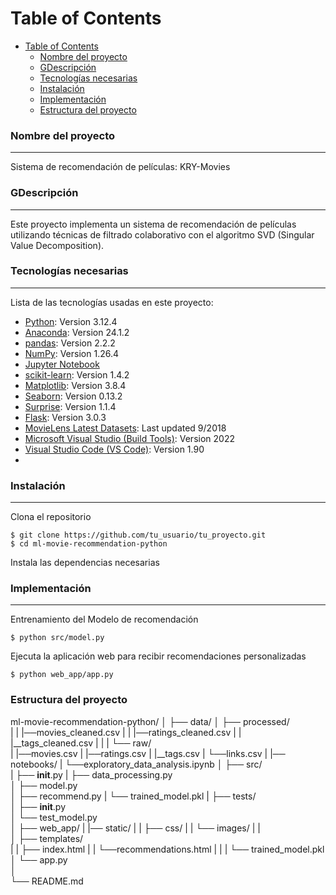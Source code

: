 # Table of Contents
- [Table of Contents](#table-of-contents)
    - [Nombre del proyecto](#nombre-del-proyecto)
    - [GDescripción](#gdescripción)
    - [Tecnologías necesarias](#tecnologías-necesarias)
    - [Instalación](#instalación)
    - [Implementación](#implementación)
    - [Estructura del proyecto](#estructura-del-proyecto)

### Nombre del proyecto
***
Sistema de recomendación de películas: KRY-Movies

### GDescripción
***
Este proyecto implementa un sistema de recomendación de películas utilizando técnicas de filtrado colaborativo con el algoritmo SVD (Singular Value Decomposition).
 
### Tecnologías necesarias
***
Lista de las tecnologías usadas en este proyecto:
* [Python](https://www.python.org/): Version 3.12.4
* [Anaconda](https://www.anaconda.com/): Version 24.1.2
* [pandas](https://pandas.pydata.org/): Version 2.2.2
* [NumPy](https://numpy.org/): Version 1.26.4
* [Jupyter Notebook](https://jupyter.org/)
* [scikit-learn](https://scikit-learn.org/stable/): Version 1.4.2
* [Matplotlib](https://matplotlib.org): Version 3.8.4
* [Seaborn](https://seaborn.pydata.org): Version 0.13.2
* [Surprise](https://surpriselib.com): Version 1.1.4
* [Flask](https://flask.palletsprojects.com/en/3.0.x/): Version 3.0.3
* [MovieLens Latest Datasets](https://grouplens.org/datasets/movielens/): Last updated 9/2018
* [Microsoft Visual Studio (Build Tools)](https://visualstudio.microsoft.com/es/downloads/): Version 2022
* [Visual Studio Code (VS Code)](https://code.visualstudio.com): Version 1.90
* 
### Instalación
***
Clona el repositorio
```
$ git clone https://github.com/tu_usuario/tu_proyecto.git
$ cd ml-movie-recommendation-python
```
Instala las dependencias necesarias

### Implementación
***
Entrenamiento del Modelo de recomendación 
```
$ python src/model.py
```
Ejecuta la aplicación web para recibir recomendaciones personalizadas
```
$ python web_app/app.py
```

### Estructura del proyecto
ml-movie-recommendation-python/
│
├── data/
│   ├── processed/       
|   |    |──movies_cleaned.csv
|   |    |──ratings_cleaned.csv
|   |    |__tags_cleaned.csv 
|   |
|   └── raw/             
|        |──movies.csv
|        |──ratings.csv
|        |__tags.csv
|        └──links.csv
|
|── notebooks/
|        └──exploratory_data_analysis.ipynb
│
├── src/     
|   ├── __init__.py
|   ├── data_processing.py            
│   ├── model.py         
│   ├── recommend.py
|   └── trained_model.pkl 
|
├── tests/               
│   ├── __init__.py  
│   └── test_model.py     
│
├── web_app/ 
|   |── static/
|   |     ├── css/
|   |     └── images/ 
|   |                      
│   ├── templates/  
|   |     ├── index.html
|   |     └──recommendations.html
|   |
|   └── trained_model.pkl      
│   └── app.py        
│            
└── README.md           

